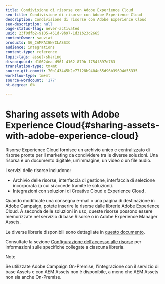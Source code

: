 ```yaml
---
title: Condivisione di risorse con Adobe Experience Cloud
seo-title: Condivisione di risorse con Adobe Experience Cloud
description: Condivisione di risorse con Adobe Experience Cloud
seo-description: null
page-status-flag: never-activated
uuid: 23f0dfb2-9105-451d-9b97-1d31b23d2665
contentOwner: sauviat
products: SG_CAMPAIGN/CLASSIC
audience: integrations
content-type: reference
topic-tags: asset-sharing
discoiquuid: d10624ea-d961-4162-879b-1754f897d763
translation-type: tm+mt
source-git-commit: 70b143445b2e77128b9404e35d96b39694d55335
workflow-type: tm+mt
source-wordcount: '177'
ht-degree: 0%

---
```



# Sharing assets with Adobe Experience Cloud{#sharing-assets-with-adobe-experience-cloud}

 Risorse Experience Cloud fornisce un archivio unico e centralizzato di risorse pronte per il marketing da condividere tra le diverse soluzioni. Una risorsa è un documento digitale, un’immagine, un video o un file audio.

I servizi delle risorse includono:

* Archivio delle risorse, interfaccia di gestione, interfaccia di selezione incorporata (a cui si accede tramite le soluzioni).
* Integrazioni con soluzioni di Creative Cloud e Experience Cloud .

Quando modificate una consegna e-mail o una pagina di destinazione in  Adobe Campaign, potete inserire le risorse dalle librerie Adobe Experience Cloud. A seconda delle soluzioni in uso, queste risorse possono essere memorizzate nel servizio di base Risorse o in Adobe Experience Manager Assets.

Le diverse librerie disponibili sono dettagliate in [questo documento](https://docs.adobe.com/content/help/en/core-services/interface/assets/experience-cloud-assets.html).

Consultate la sezione [Configurazione dell’accesso alle risorse](../../integrations/using/configuring-access-to-assets.md) per informazioni sulle specifiche collegate a ciascuna libreria.

>[!NOTE]
>
>Se utilizzate  Adobe Campaign On-Premise, l&#39;integrazione con il servizio di base Assets e con  AEM Assets non è disponibile, a meno che  AEM Assets non sia anche On-Premise.

